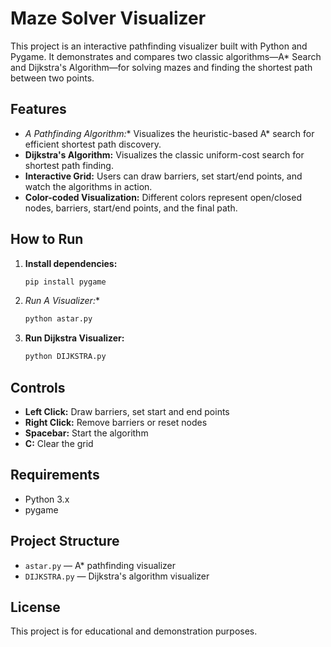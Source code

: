 # Maze Solver Visualizer

This project is an interactive pathfinding visualizer built with Python and Pygame. It demonstrates and compares two classic algorithms—A* Search and Dijkstra's Algorithm—for solving mazes and finding the shortest path between two points.

## Features
- **A* Pathfinding Algorithm:** Visualizes the heuristic-based A* search for efficient shortest path discovery.
- **Dijkstra's Algorithm:** Visualizes the classic uniform-cost search for shortest path finding.
- **Interactive Grid:** Users can draw barriers, set start/end points, and watch the algorithms in action.
- **Color-coded Visualization:** Different colors represent open/closed nodes, barriers, start/end points, and the final path.

## How to Run
1. **Install dependencies:**
   ```bash
   pip install pygame
   ```
2. **Run A* Visualizer:**
   ```bash
   python astar.py
   ```
3. **Run Dijkstra Visualizer:**
   ```bash
   python DIJKSTRA.py
   ```

## Controls
- **Left Click:** Draw barriers, set start and end points
- **Right Click:** Remove barriers or reset nodes
- **Spacebar:** Start the algorithm
- **C:** Clear the grid

## Requirements
- Python 3.x
- pygame

## Project Structure
- `astar.py` — A* pathfinding visualizer
- `DIJKSTRA.py` — Dijkstra's algorithm visualizer


## License
This project is for educational and demonstration purposes.
